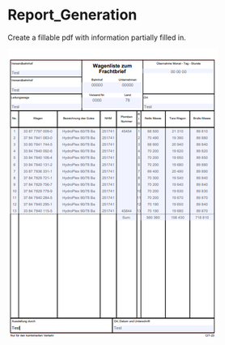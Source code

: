 # Report_Generation
 
Create a fillable pdf with information partially filled in.

![image](fillable_form.png)